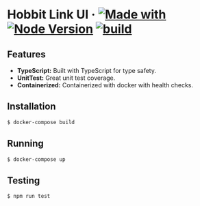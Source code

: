# Hobbit Link UI &middot; [![Made with](https://img.shields.io/badge/made%20with-nextjs-blue)](https://nextjs.org/docs/getting-started/) [![Node Version](https://img.shields.io/badge/node-v16.17.0-blue)](https://github.com/svenkang/hobbitlink/blob/main/ui/.nvmrc) [![build](https://github.com/svenkang/hobbitlink/actions/workflows/ui-workflow.yml/badge.svg)](https://github.com/svenkang/hobbitlink/actions/workflows/ui-workflow.yml)

## Features
* **TypeScript:** Built with TypeScript for type safety.
* **UnitTest:** Great unit test coverage.
* **Containerized:** Containerized with docker with health checks.

## Installation
```bash
$ docker-compose build
```

## Running
```bash
$ docker-compose up
```

## Testing
```bash
$ npm run test
```
